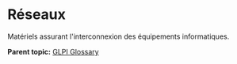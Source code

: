 Réseaux
=======

Matériels assurant l'interconnexion des équipements informatiques.

**Parent topic:** [GLPI Glossary](../../glpi/glossary.html)
